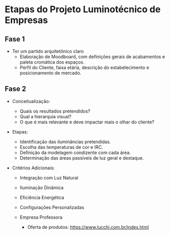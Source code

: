 # Etapas do Projeto Luminotécnico de Empresas

## Fase 1
- Ter um partido arquitetônico claro
    - Elaboração de Moodboard, com definições gerais de acabamentos e paleta cromática dos espaços.
    - Perfil do Cliente, faixa etária, descrição do estabelecimento e posicionamento de mercado.

## Fase 2
- Conceitualização: 
    - Quais os resultados pretendidos?
    - Qual a hierarquia visual?
    - O que é mais relevante e deve impactar mais o olhar do cliente?
- Etapas:
    - Identificação das iluminâncias pretendidas.
    - Escolha das temperaturas de cor e IRC.
    - Definição da modelagem condizente com cada área.
    - Determinação das áreas passíveis de luz geral e destaque.



- Critérios Adicionais:
    - Integração com Luz Natural 
    - Iluminação Dinâmica
    - Eficiência Energética
    - Configurações Personalizadas


    - Empresa Professora
        - Oferta de produtos: https://www.lucchi.com.br/index.html